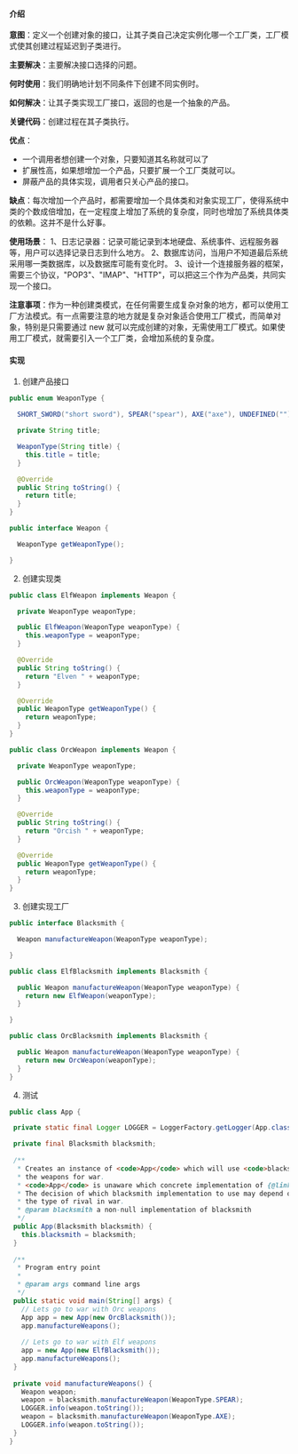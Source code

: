 #### 介绍
**意图**：定义一个创建对象的接口，让其子类自己决定实例化哪一个工厂类，工厂模式使其创建过程延迟到子类进行。

**主要解决**：主要解决接口选择的问题。

**何时使用**：我们明确地计划不同条件下创建不同实例时。

**如何解决**：让其子类实现工厂接口，返回的也是一个抽象的产品。

**关键代码**：创建过程在其子类执行。

**优点**： 
- 一个调用者想创建一个对象，只要知道其名称就可以了
- 扩展性高，如果想增加一个产品，只要扩展一个工厂类就可以。
- 屏蔽产品的具体实现，调用者只关心产品的接口。

**缺点**：每次增加一个产品时，都需要增加一个具体类和对象实现工厂，使得系统中类的个数成倍增加，在一定程度上增加了系统的复杂度，同时也增加了系统具体类的依赖。这并不是什么好事。

**使用场景**： 1、日志记录器：记录可能记录到本地硬盘、系统事件、远程服务器等，用户可以选择记录日志到什么地方。 2、数据库访问，当用户不知道最后系统采用哪一类数据库，以及数据库可能有变化时。 3、设计一个连接服务器的框架，需要三个协议，"POP3"、"IMAP"、"HTTP"，可以把这三个作为产品类，共同实现一个接口。

**注意事项**：作为一种创建类模式，在任何需要生成复杂对象的地方，都可以使用工厂方法模式。有一点需要注意的地方就是复杂对象适合使用工厂模式，而简单对象，特别是只需要通过 new 就可以完成创建的对象，无需使用工厂模式。如果使用工厂模式，就需要引入一个工厂类，会增加系统的复杂度。

#### 实现
1. 创建产品接口
```java
public enum WeaponType {

  SHORT_SWORD("short sword"), SPEAR("spear"), AXE("axe"), UNDEFINED("");

  private String title;

  WeaponType(String title) {
    this.title = title;
  }

  @Override
  public String toString() {
    return title;
  }
}

public interface Weapon {

  WeaponType getWeaponType();

}
```
2. 创建实现类
```java
public class ElfWeapon implements Weapon {

  private WeaponType weaponType;

  public ElfWeapon(WeaponType weaponType) {
    this.weaponType = weaponType;
  }

  @Override
  public String toString() {
    return "Elven " + weaponType;
  }

  @Override
  public WeaponType getWeaponType() {
    return weaponType;
  }
}

public class OrcWeapon implements Weapon {

  private WeaponType weaponType;

  public OrcWeapon(WeaponType weaponType) {
    this.weaponType = weaponType;
  }

  @Override
  public String toString() {
    return "Orcish " + weaponType;
  }

  @Override
  public WeaponType getWeaponType() {
    return weaponType;
  }
}
```
3. 创建实现工厂
```java
public interface Blacksmith {

  Weapon manufactureWeapon(WeaponType weaponType);

}

public class ElfBlacksmith implements Blacksmith {

  public Weapon manufactureWeapon(WeaponType weaponType) {
    return new ElfWeapon(weaponType);
  }

}

public class OrcBlacksmith implements Blacksmith {

  public Weapon manufactureWeapon(WeaponType weaponType) {
    return new OrcWeapon(weaponType);
  }
}
```
 4. 测试
 ```java
public class App {

  private static final Logger LOGGER = LoggerFactory.getLogger(App.class);

  private final Blacksmith blacksmith;
  
  /**
   * Creates an instance of <code>App</code> which will use <code>blacksmith</code> to manufacture 
   * the weapons for war.
   * <code>App</code> is unaware which concrete implementation of {@link Blacksmith} it is using.
   * The decision of which blacksmith implementation to use may depend on configuration, or
   * the type of rival in war.
   * @param blacksmith a non-null implementation of blacksmith
   */
  public App(Blacksmith blacksmith) {
    this.blacksmith = blacksmith;
  }
  
  /**
   * Program entry point
   * 
   * @param args command line args
   */
  public static void main(String[] args) {
    // Lets go to war with Orc weapons
    App app = new App(new OrcBlacksmith());
    app.manufactureWeapons();
    
    // Lets go to war with Elf weapons
    app = new App(new ElfBlacksmith());
    app.manufactureWeapons();
  }
  
  private void manufactureWeapons() {
    Weapon weapon;
    weapon = blacksmith.manufactureWeapon(WeaponType.SPEAR);
    LOGGER.info(weapon.toString());
    weapon = blacksmith.manufactureWeapon(WeaponType.AXE);
    LOGGER.info(weapon.toString());
  }
}

 ```
